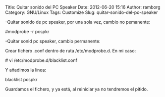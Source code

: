 Title: Quitar sonido del PC Speaker
Date: 2012-06-20 15:16
Author: ramborg
Category: GNU/Linux
Tags: Customize
Slug: quitar-sonido-del-pc-speaker

-Quitar sonido de pc speaker, por una sola vez, cambio no pemanente:

\#modprobe -r pcspkr

-Quitar sonid pc speaker, cambio permanente:

Crear fichero .conf dentro de ruta /etc/modprobe.d. En mi caso:

\# vi /etc/modprobe.d/blacklist.conf

Y añadimos la línea:

blacklist pcspkr

Guardamos el fichero, y ya está, al reiniciar ya no tendremos el pitido.
